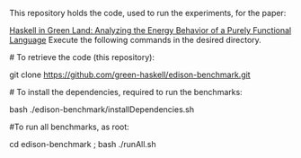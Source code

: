 This repository holds the code, used to run the experiments, for the paper:

[Haskell in Green Land: Analyzing the Energy Behavior of a Purely Functional Language](http://green-haskell.github.io/haskell_In_Green_Land/index.html)
Execute the following commands in the desired directory.

\# To retrieve the code (this repository):

git clone https://github.com/green-haskell/edison-benchmark.git


\# To install the dependencies, required to run the benchmarks:

bash ./edison-benchmark/installDependencies.sh


\#To run all benchmarks, as root:

cd edison-benchmark ; bash ./runAll.sh


